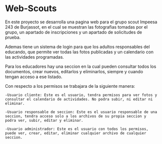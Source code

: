 # Web-Scouts
En este proyecto se desarrolla una pagina web para el grupo scout Impeesa 243 de Burjassot, en el cual se muestran las fotografias tomadas por el grupo,
un apartado de inscripciones y un apartado de solicitudes de prueba.

Ademas tiene un sistema de login para que los adultos responsables del educando, que permite ver todas las fotos publicadas y un calendario con las actividades programadas.

Para los educadores hay una seccion en la cual pueden consultar todos los documentos, crear nuevos, editarlos y eliminarlos, siempre y cuando tengan acceso a ese listado.

Con respecto a los permisos se trabajara de la siguiente manera:

    -Usuario cliente: Este es el usuario, tendra permisos para ver fotos y consultar el calendario de actividades. No podra subir, ni editar ni eliminar.

    -Usuario responsable de seccion: Este es el usuario responsable de una seccion, tendra acceso solo a los archivos de su propia seccion y podra ver, subir, editar y eliminar.

    -Usuario administrador: Este es el usuario con todos los permisos, puede ver, crear, editar, eliminar cualquier archivo de cualquier seccion.

